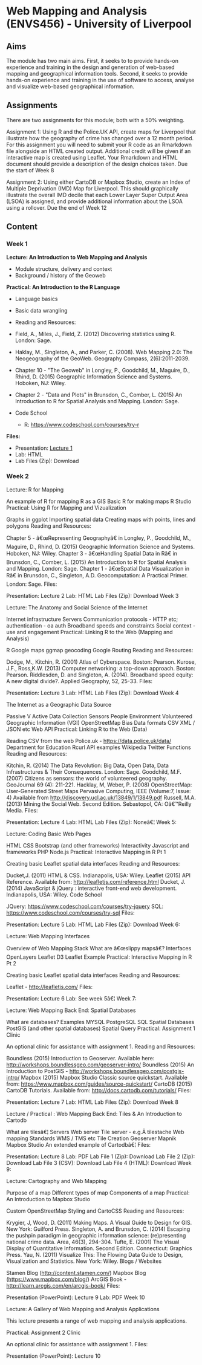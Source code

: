 # Web Mapping and Analysis (ENVS456) - University of Liverpool

## Aims

The module has two main aims. First, it seeks to to provide hands-on experience and training in the design and generation of web-based mapping and geographical information tools. Second, it seeks to provide hands-on experience and training in the use of software to access, analyse and visualize web-based geographical information.

## Assignments

There are two assignments for this module; both with a 50% weighting.

Assignment 1: Using R and the Police.UK API, create maps for Liverpool that illustrate how the geography of crime has changed over a 12 month period. For this assignment you will need to submit your R code as an Rmarkdown file alongside an HTML created output. Additional credit will be given if an interactive map is created using Leaflet. Your Rmarkdown and HTML document should provide a description of the design choices taken. Due the start of Week 8

Assignment 2: Using either CartoDB or Mapbox Studio, create an Index of Multiple Deprivation (IMD) Map for Liverpool. This should graphically illustrate the overall IMD decile that each Lower Layer Super Output Area (LSOA) is assigned, and provide additional information about the LSOA using a rollover. Due the end of Week 12

## Content

### Week 1

**Lecture: An Introduction to Web Mapping and Analysis**

* Module structure, delivery and context
* Background / history of the Geoweb

**Practical: An Introduction to the R Language**

* Language basics
* Basic data wrangling
* Reading and Resources:

* Field, A., Miles, J., Field, Z. (2012) Discovering statistics using R. London: Sage.
* Haklay, M., Singleton, A., and Parker, C. (2008). Web Mapping 2.0: The Neogeography of the GeoWeb. Geography Compass, 2(6):2011-2039.
* Chapter 10 - "The Geoweb" in Longley, P., Goodchild, M., Maguire, D., Rhind, D. (2015) Geographic Information Science and Systems. Hoboken, NJ: Wiley.
* Chapter 2 - "Data and Plots" in Brunsdon, C., Comber, L. (2015) An Introduction to R for Spatial Analysis and Mapping. London: Sage.

* Code School
	* R: https://www.codeschool.com/courses/try-r

**Files:**

* Presentation: [Lecture 1](/Lecturers/Lecture_1.pdf)
* Lab: HTML
* Lab Files (Zip): Download

### Week 2

Lecture: R for Mapping

An example of R for mapping
R as a GIS
Basic R for making maps
R Studio
Practical: Using R for Mapping and Vizualization

Graphs in ggplot
Importing spatial data
Creating maps with points, lines and polygons
Reading and Resources:

Chapter 5 - â€œRepresenting Geographyâ€ in Longley, P., Goodchild, M., Maguire, D., Rhind, D. (2015) Geographic Information Science and Systems. Hoboken, NJ: Wiley.
Chapter 3 - â€œHandling Spatial Data in Râ€ in Brunsdon, C., Comber, L. (2015) An Introduction to R for Spatial Analysis and Mapping. London: Sage.
Chapter 1 - â€œSpatial Data Visualization in Râ€ in Brunsdon, C., Singleton, A.D. Geocomputation: A Practical Primer. London: Sage.
Files:

Presentation: Lecture 2
Lab: HTML
Lab Files (Zip): Download
Week 3

Lecture: The Anatomy and Social Science of the Internet

Internet infrastructure
Servers
Communication protocols - HTTP etc; authentication - oa auth
Broadband speeds and constraints
Social context - use and engagement
Practical: Linking R to the Web (Mapping and Analysis)

R Google maps
ggmap
geocoding
Google Routing
Reading and Resources:

Dodge, M., Kitchin, R. (2001) Atlas of Cyberspace. Boston: Pearson.
Kurose, J.F., Ross,K.W. (2013) Computer networking: a top-down approach. Boston: Pearson.
Riddlesden, D. and Singleton, A. (2014). Broadband speed equity: A new digital divide?. Applied Geography, 52, 25-33.
Files:

Presentation: Lecture 3
Lab: HTML
Lab Files (Zip): Download
Week 4

The Internet as a Geographic Data Source

Passive V Active Data Collection
Sensors
People
Environment
Volunteered Geographic Information (VGI)
OpenStreetMap
Bias
Data formats
CSV
XML / JSON etc
Web API
Practical: Linking R to the Web (Data)

Reading CSV from the web
Police.uk - https://data.police.uk/data/
Department for Education
Rcurl
API examples
Wikipedia
Twitter
Functions
Reading and Resources:

Kitchin, R. (2014) The Data Revolution: Big Data, Open Data, Data Infrastructures & Their Consequences. London: Sage.
Goodchild, M.F. (2007) Citizens as sensors: the world of volunteered geography. GeoJournal 69 (4): 211-221.
Hacklay, M, Weber, P. (2008) OpenStreetMap: User-Generated Street Maps Pervasive Computing, IEEE (Volume:7, Issue: 4) Available from http://discovery.ucl.ac.uk/13849/1/13849.pdf
Russell, M.A. (2013) Mining the Social Web. Second Edition. Sebastopol, CA: Oâ€™Reilly Media.
Files:

Presentation: Lecture 4
Lab: HTML
Lab Files (Zip): Noneâ€¦
Week 5:

Lecture: Coding Basic Web Pages

HTML
CSS
Bootstrap (and other frameworks)
Interactivity
Javascript and frameworks
PHP
Node.js
Practical: Interactive Mapping in R Pt 1

Creating basic Leaflet spatial data interfaces
Reading and Resources:

Ducket,J. (2011) HTML & CSS. Indianapolis, USA: Wiley.
Leaflet (2015) API Reference. Available from: http://leafletjs.com/reference.html
Ducket, J. (2014) JavaScript & jQuery : interactive front-end web development. Indianapolis, USA: Wiley.
Code School

JQuery: https://www.codeschool.com/courses/try-jquery
SQL: https://www.codeschool.com/courses/try-sql
Files:

Presentation: Lecture 5
Lab: HTML
Lab Files (Zip): Download
Week 6:

Lecture: Web Mapping Interfaces

Overview of Web Mapping Stack
What are â€œslippy mapsâ€?
Interfaces
OpenLayers
Leaflet
D3
Leaflet Example
Practical: Interactive Mapping in R Pt 2

Creating basic Leaflet spatial data interfaces
Reading and Resources:

Leaflet - http://leafletjs.com/
Files:

Presentation: Lecture 6
Lab: See week 5â€¦
Week 7:

Lecture: Web Mapping Back End: Spatial Databases

What are databases?
Examples
MYSQL
PostgreSQL
SQL
Spatial Databases
PostGIS (and other spatial databases)
Spatial Query
Practical: Assignment 1 Clinic

An optional clinic for assistance with assignment 1.
Reading and Resources:

Boundless (2015) Introduction to Geoserver. Available here: http://workshops.boundlessgeo.com/geoserver-intro/
Boundless (2015) An Introduction to PostGIS - http://workshops.boundlessgeo.com/postgis-intro/
Mapbox (2015) Mapbox Studio Classic source quickstart. Available from: https://www.mapbox.com/guides/source-quickstart/
CartoDB (2015) CartoDB Tutorials. Available from: http://docs.cartodb.com/tutorials/
Files:

Presentation: Lecture 7
Lab: HTML
Lab Files (Zip): Download
Week 8

Lecture / Practical : Web Mapping Back End: Tiles & An Introduction to Cartodb

What are tilesâ€¦
Servers
Web server
Tile server - e.g.Â tilestache
Web mapping Standards
WMS / TMS etc
Tile Creation
Geoserver
Mapnik
Mapbox Studio
An extended example of Cartodbâ€¦
Files:

Presentation: Lecture 8
Lab: PDF
Lab File 1 (Zip): Download
Lab File 2 (Zip): Download
Lab File 3 (CSV): Download
Lab File 4 (HTML): Download
Week 9:

Lecture: Cartography and Web Mapping

Purpose of a map
Different types of map
Components of a map
Practical: An Introduction to Mapbox Studio

Custom OpenStreetMap Styling and CartoCSS
Reading and Resources:

Krygier, J, Wood, D. (2011) Making Maps. A Visual Guide to Design for GIS. New York: Guilford Press.
Singleton, A. and Brunsdon, C. (2014) Escaping the pushpin paradigm in geographic information science: (re)presenting national crime data. Area, 46(3), 294-304.
Tufte, E. (2001) The Visual Display of Quantitative Information. Second Edition. Connecticut: Graphics Press.
Yau, N. (2011) Visualize This: The Flowing Data Guide to Design, Visualization and Statistics. New York: Wiley.
Blogs / Websites

Stamen Blog (http://content.stamen.com/)
Mapbox Blog (https://www.mapbox.com/blog/)
ArcGIS Book - http://learn.arcgis.com/en/arcgis-book/
Files:

Presentation (PowerPoint): Lecture 9
Lab: PDF
Week 10

Lecture: A Gallery of Web Mapping and Analysis Applications

This lecture presents a range of web mapping and analysis applications.

Practical: Assignment 2 Clinic

An optional clinic for assistance with assignment 1.
Files:

Presentation (PowerPoint): Lecture 10

